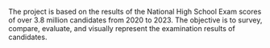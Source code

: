 The project is based on the results of the National High School Exam scores of over 3.8 million candidates from 2020 to 2023. The objective is to survey, compare, evaluate, and visually represent the examination results of candidates.
